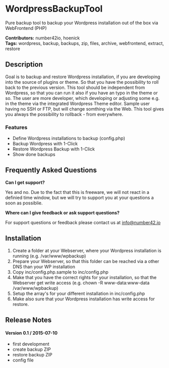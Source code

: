 # WordpressBackupTool #

Pure backup tool to backup your Wordpress installation out of the box via WebFrontend (PHP)

**Contributors:** number42io, hoenick  
**Tags:** wordpress, backup, backups, zip, files, archive, webfrontend, extract, restore

## Description ##
Goal is to backup and restore Wordpress installation, if you are developing into the source of plugins or theme. So that you have the possibility to roll back to the previous version. This tool should be independent from Wordpress, so that you can run it also if you have an typo in the theme or so. The user are more developer, which developing or adjusting some e.g. in the theme via the integrated Wordpress Theme editor. Sample user having no SSH or FTP, but will change somthing via the Web. This tool gives you always the possibility to rollback - from everywhere.

### Features ###

* Define Wordpress installations to backup (config.php)
* Backup Wordpress with 1-Click
* Restore Wordpress Backup with 1-Click
* Show done backups

## Frequently Asked Questions ##

**Can I get support?**

Yes and no. Due to the fact that this is freeware, we will not react in a definied time window, but we will try to support you at your questions a soon as possiblie.

**Where can I give feedback or ask support questions?**

For support questions or feedback please contact us at info@number42.io

## Installation ##

1. Create a folder at your Webserver, where your Wordpress installation is running (e.g. /var/www/wpbackup)
2. Prepare your Webserver, so that this folder can be reached via a other DNS than your WP installation
3. Copy inc/config.php.sample to inc/config.php
4. Make that you have the correct rights for your installation, so that the Webserver get write access (e.g. chown -R www-data:www-data /var/www/wpbackup)
5. Setup the array's for your different installation in inc/config.php
6. Make also sure that your Wordpress installation has write access for restore.

## Release Notes ##

#### Version 0.1 / 2015-07-10

* first development
* create backup ZIP
* restore backup ZIP
* config file

